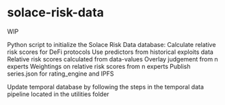 # solace-risk-data
WIP 

Python script to initialize the Solace Risk Data database:
Calculate relative risk scores for DeFi protocols
Use predictors from historical exploits data
Relative risk scores calculated from data-values
Overlay judgement from n experts 
Weightings on relative risk scores from n experts
Publish series.json for rating_engine and IPFS

Update temporal database by following the steps in the temporal data pipeline located in the utilities folder






